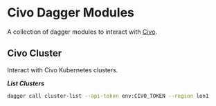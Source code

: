 # Civo Dagger Modules

A collection of dagger modules to interact with [Civo](https://www.civo.com/).

## Civo Cluster

Interact with Civo Kubernetes clusters.

***List Clusters***

```bash
dagger call cluster-list --api-token env:CIVO_TOKEN --region lon1
```
